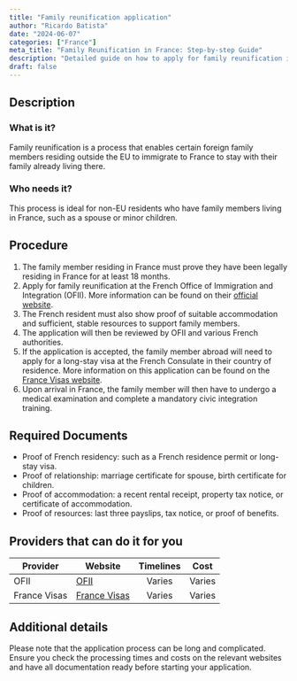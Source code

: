 ```yaml
---
title: "Family reunification application"
author: "Ricardo Batista"
date: "2024-06-07"
categories: ["France"]
meta_title: "Family Reunification in France: Step-by-step Guide"
description: "Detailed guide on how to apply for family reunification in France"
draft: false
---
```


## Description

### What is it?
Family reunification is a process that enables certain foreign family members residing outside the EU to immigrate to France to stay with their family already living there.

### Who needs it?
This process is ideal for non-EU residents who have family members living in France, such as a spouse or minor children.

## Procedure

1. The family member residing in France must prove they have been legally residing in France for at least 18 months.
2. Apply for family reunification at the French Office of Immigration and Integration (OFII). More information can be found on their [official website](http://www.ofii.fr/).
3. The French resident must also show proof of suitable accommodation and sufficient, stable resources to support family members.
4. The application will then be reviewed by OFII and various French authorities.
5. If the application is accepted, the family member abroad will need to apply for a long-stay visa at the French Consulate in their country of residence. More information on this application can be found on the [France Visas website](https://france-visas.gouv.fr/).
6. Upon arrival in France, the family member will then have to undergo a medical examination and complete a mandatory civic integration training.

## Required Documents

- Proof of French residency: such as a French residence permit or long-stay visa.
- Proof of relationship: marriage certificate for spouse, birth certificate for children.
- Proof of accommodation: a recent rental receipt, property tax notice, or certificate of accommodation.
- Proof of resources: last three payslips, tax notice, or proof of benefits.

## Providers that can do it for you

| Provider                   |     Website                      |     Timelines             |       Cost           |
| --------------------- | -----------------------------| :----------------: | :--------------: |
| OFII                        |  [OFII](http://www.ofii.fr)  |      Varies               |        Varies     |
| France Visas            | [France Visas](https://france-visas.gouv.fr/) | Varies | Varies |

## Additional details
Please note that the application process can be long and complicated. Ensure you check the processing times and costs on the relevant websites and have all documentation ready before starting your application.